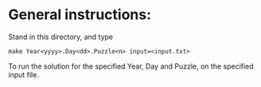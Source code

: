 # General instructions:

Stand in this directory, and type
```
make Year<yyyy>.Day<dd>.Puzzle<n> input=<input.txt>
```
To run the solution for the specified Year, Day and Puzzle,
on the specified input file.
